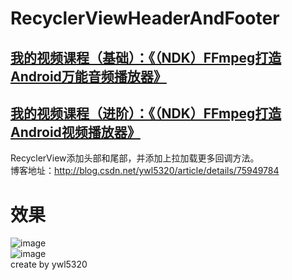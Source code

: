 # RecyclerViewHeaderAndFooter
## [我的视频课程（基础）：《（NDK）FFmpeg打造Android万能音频播放器》](https://edu.csdn.net/course/detail/6842)
## [我的视频课程（进阶）：《（NDK）FFmpeg打造Android视频播放器》](https://edu.csdn.net/course/detail/8036)
RecyclerView添加头部和尾部，并添加上拉加载更多回调方法。<br/>
博客地址：http://blog.csdn.net/ywl5320/article/details/75949784<br/>
# 效果
![image](https://github.com/wanliyang1990/RecyclerViewHeaderAndFooter/blob/master/imgs/headerfooter.gif)<br/>
![image](https://github.com/wanliyang1990/RecyclerViewHeaderAndFooter/blob/master/imgs/headerfooter2.gif)<br/>
create by ywl5320
